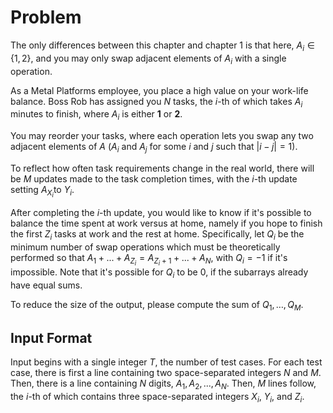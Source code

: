 # Problem

The only differences between this chapter and chapter 1 is that here, $A_i \in \{1, 2\}$, and you may only swap adjacent elements of $A_i$​ with a single operation.

As a Metal Platforms employee, you place a high value on your work-life balance. Boss Rob has assigned you $N$ tasks, the $i$-th of which takes $A_i$​ minutes to finish, where $A_i$​ is either $\mathbf{1}$ or $\mathbf{2}$.

You may reorder your tasks, where each operation lets you swap any two adjacent elements of $A$ ($A_i$​ and $A_j$​ for some $i$ and $j$ such that $|i - j| = 1$).

To reflect how often task requirements change in the real world, there will be $M$ updates made to the task completion times, with the $i$-th update setting $A_{X_i}$​​ to $Y_i$​.

After completing the $i$-th update, you would like to know if it's possible to balance the time spent at work versus at home, namely if you hope to finish the first $Z_i$​ tasks at work and the rest at home. Specifically, let $Q_i$​ be the minimum number of swap operations which must be theoretically performed so that $A_1 + ... + A_{Z_i} = A_{Z_i + 1} + ... + A_{N}$​, with $Q_i = -1$ if it's impossible. Note that it's possible for $Q_i$​ to be $0$, if the subarrays already have equal sums.

To reduce the size of the output, please compute the sum of $Q_1​, \dots, Q_M$​.

## Input Format

Input begins with a single integer $T$, the number of test cases.
For each test case, there is first a line containing two space-separated integers $N$ and $M$.
Then, there is a line containing $N$ digits, $A_1​, A_2​, ..., A_N$​.
Then, $M$ lines follow, the $i$-th of which contains three space-separated integers $X_i$​, $Y_i$​, and $Z_i$​.
